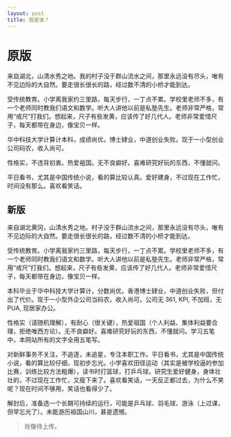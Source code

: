 ```yaml
---
layout: post
title: 我是谁？
---
```


# 原版 #

来自湖北，山清水秀之地。我的村子没于群山流水之间，那里永远没有尽头，唯有不见边际的大自然。要走很长很长的路，经过数不清的小桥才能到达。

受传统教育。小学离我家约三里路，每天步行，一丁点不累。学校里老师不多，有一个老师同时教我们语文和数学。听大人讲他以前是私塾先生。老师非常严格，常用“戒尺”打我们。想起来，尺子有些发黄，应该传了好几代人。老师非常爱惜尺子，每天都带在身边，像宝贝一样。

华中科技大学计算计本科，成绩尚优。博士肄业，中道创业失败。现于一小型创业公司码农，收入尚可。

性格实，不违背初衷。热爱袓国。无不良癖好。喜难研究好玩的东西，不懂就问。

平日看书，尤其是中国传统小说，看的算比较认真。爱好建身，不过现在工作忙，时间没有那么。喜欢看笑话。

## 新版 ##

来自湖北黄冈，山清水秀之地。村子没于群山流水之间，那里永远没有尽头，唯有不见边际的大自然。要走很长很长的路，经过数不清的小桥才能到达。

受传统教育。小学离我家约三里路，每天步行，一丁点不累。学校里老师不多，有一个老师同时教我们语文和数学。听大人讲他以前是私塾先生。老师非常严格，常用“戒尺”打我们。想起来，尺子有些发黄，应该传了好几代人。老师非常爱惜尺子，每天都带在身边，像宝贝一样。

本科毕业于华中科技大学计算计，分数尚优。香港博士肄业，中道创业失败，但付出了代价。现于一小型外企公司当码农，收入尚可。公司无 361, KPI, 不加班，无 PUA, 现居家办公。

性格实（请随机理解），有耐心（很关键），热爱祖国（个人利益、集体利益要合理，拒绝唯西方论）。无不良癖好。喜难研究好玩的东西，不懂就问。学习五笔中，本网站所有的文字全用五笔写。

对新鲜事务不关注，不追逐，未追星，专注本职工作。平日看书，尤其是中国传统小说，看的算比较仔细，现初步忘光。小学喜欢田径运动（其实是被学校逼的参加比赛，训练比较方法粗爆），读书时打篮球，打乒乓球。研究生爱好健身，身体壮壮的，不过现在工作忙，又瘦下来了。喜欢看笑话，一天反正都过去，为什么不笑呢？现在时间不够用，笑话也看得少了。

解封后，准备选一个长期可持续的运行，可能是乒乓球、羽毛球、游泳（上过课，但早忘光了）。未能游历祖国山川，甚是遗憾。

>肖像待上传。
